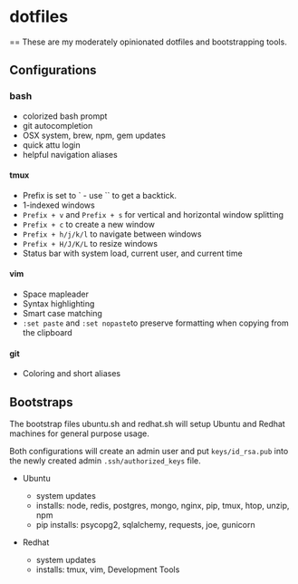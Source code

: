 # dotfiles
==
These are my moderately opinionated dotfiles and bootstrapping tools.

## Configurations

### bash
- colorized bash prompt
- git autocompletion
- OSX system, brew, npm, gem updates
- quick attu login
- helpful navigation aliases

#### tmux
- Prefix is set to \` - use \`\` to get a backtick.
- 1-indexed windows
- `Prefix + v` and `Prefix + s` for vertical and horizontal window splitting
- `Prefix + c` to create a new window
- `Prefix + h/j/k/l` to navigate between windows
- `Prefix + H/J/K/L` to resize windows
- Status bar with system load, current user, and current time

#### vim
- Space mapleader
- Syntax highlighting
- Smart case matching
- `:set paste` and `:set nopaste`to preserve formatting when copying from the clipboard

#### git
- Coloring and short aliases

## Bootstraps

The bootstrap files ubuntu.sh and redhat.sh will setup Ubuntu and Redhat machines
for general purpose usage.

Both configurations will create an admin user and put `keys/id_rsa.pub` into 
the newly created admin `.ssh/authorized_keys` file.

- Ubuntu
  - system updates
  - installs: node, redis, postgres, mongo, nginx, pip, tmux, htop, unzip, npm
  - pip installs: psycopg2, sqlalchemy, requests, joe, gunicorn

- Redhat
  - system updates
  - installs: tmux, vim, Development Tools

